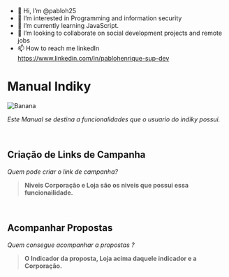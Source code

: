 - 👋 Hi, I’m @pabloh25
- 👀 I’m interested in Programming and information security
- 🌱 I’m currently learning JavaScript.
- 💞️ I’m looking to collaborate on social development projects and remote jobs
- 📫 How to reach me linkedIn https://www.linkedin.com/in/pablohenrique-sup-dev

<!---
pabloh25/pabloh25 is a ✨ special ✨ repository because its `README.md` (this file) appears on your GitHub profile.
You can click the Preview link to take a look at your changes.
--->


# Manual Indiky

<img src="http://cdn.osxdaily.com/wp-content/uploads/2013/07/dancing-banana.gif" alt="Banana" title="Olha a banana dançando!" />


*Este Manual se destina a funcionalidades que o usuario do indiky possui.*

<br/>

## Criação de Links de Campanha
*Quem pode criar o link de campanha?*

> **Niveis Corporação e Loja são os niveis que possui essa funcionailidade.**

<br/>

## Acompanhar Propostas 
*Quem consegue acompanhar a propostas ?*

> **O Indicador da proposta, Loja acima daquele indicador e a Corporação.**
